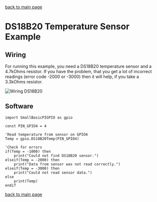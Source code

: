 [back to main page](./index.html)

# DS18B20 Temperature Sensor Example

## Wiring

For running this example, you need a DS18B20 temperature sensor and a 4.7kOhms resistor.
If you have the problem, that you get a lot of incorrect readings (error code -2000 or -3000) then
it will help, if you take a 3.3kOhms resistor.

![Wiring DS18B20](./ds18b20_wiring.png)

## Software

```
import SmallBasicPIGPIO as gpio

const PIN_GPIO4 = 4

'Read temperature from sensor on GPIO4
Temp = gpio.DS18B20Temp(PIN_GPIO4)

'Check for errors
if(Temp = -1000) then
	print("Could not find DS18B20 sensor.")
elseif(Temp = -2000) then
	print("Data from sensor was not read correctly.")
elseif(Temp = -3000) then
	print("Could not read sensor data.")
else
	print(Temp)
endif
```


[back to main page](./index.html)
